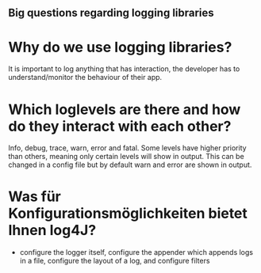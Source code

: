 ## Big questions regarding logging libraries
# Why do we use logging libraries?
It is important to log anything that has interaction, the developer has to understand/monitor the behaviour of their app.
# Which loglevels are there and how do they interact with each other?
Info, debug, trace, warn, error and fatal. Some levels have higher priority than others, meaning only certain levels will show in output. This can be changed in a config file but by default warn and error are shown in output.
# Was für Konfigurationsmöglichkeiten bietet Ihnen log4J?
+ configure the logger itself, configure the appender which appends logs in a file, configure the layout of a log, and configure filters

